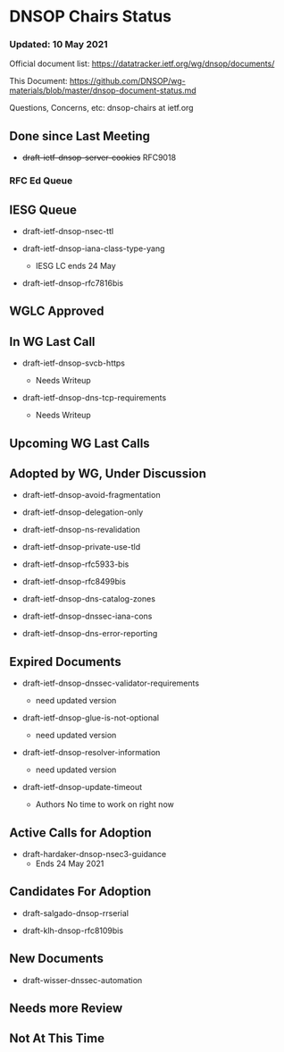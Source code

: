 # DNSOP Chairs Status
### Updated: 10 May 2021

Official document list: https://datatracker.ietf.org/wg/dnsop/documents/

This Document: https://github.com/DNSOP/wg-materials/blob/master/dnsop-document-status.md

Questions, Concerns, etc:  dnsop-chairs at ietf.org

## Done since Last Meeting

* ~~draft-ietf-dnsop-server-cookies~~ RFC9018

###  RFC Ed Queue


## IESG Queue

* draft-ietf-dnsop-nsec-ttl

* draft-ietf-dnsop-iana-class-type-yang
    - IESG LC ends 24 May 

* draft-ietf-dnsop-rfc7816bis

## WGLC Approved

## In WG Last Call

* draft-ietf-dnsop-svcb-https
    - Needs Writeup

* draft-ietf-dnsop-dns-tcp-requirements
    - Needs Writeup

## Upcoming WG Last Calls


## Adopted by WG, Under Discussion

* draft-ietf-dnsop-avoid-fragmentation

* draft-ietf-dnsop-delegation-only

* draft-ietf-dnsop-ns-revalidation

* draft-ietf-dnsop-private-use-tld

* draft-ietf-dnsop-rfc5933-bis

* draft-ietf-dnsop-rfc8499bis

* draft-ietf-dnsop-dns-catalog-zones

* draft-ietf-dnsop-dnssec-iana-cons

* draft-ietf-dnsop-dns-error-reporting

## Expired Documents

* draft-ietf-dnsop-dnssec-validator-requirements
    - need updated version

* draft-ietf-dnsop-glue-is-not-optional
    - need updated version

* draft-ietf-dnsop-resolver-information
    - need updated version

* draft-ietf-dnsop-update-timeout
    - Authors No time to work on right now

## Active Calls for Adoption

* draft-hardaker-dnsop-nsec3-guidance 
    - Ends 24 May 2021 

## Candidates For Adoption

* draft-salgado-dnsop-rrserial

* draft-klh-dnsop-rfc8109bis

## New Documents

* draft-wisser-dnssec-automation

## Needs more Review

## Not At This Time

